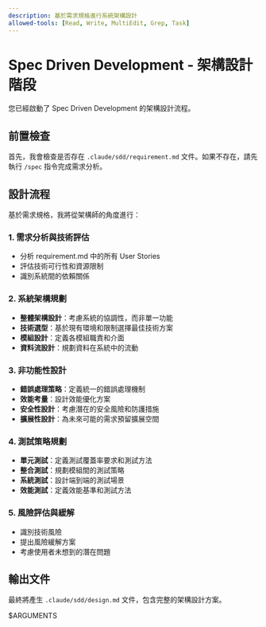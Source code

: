 ```yaml
---
description: 基於需求規格進行系統架構設計
allowed-tools: [Read, Write, MultiEdit, Grep, Task]
---
```


# Spec Driven Development - 架構設計階段

您已經啟動了 Spec Driven Development 的架構設計流程。

## 前置檢查

首先，我會檢查是否存在 `.claude/sdd/requirement.md` 文件。如果不存在，請先執行 `/spec` 指令完成需求分析。

## 設計流程

基於需求規格，我將從架構師的角度進行：

### 1. 需求分析與技術評估
- 分析 requirement.md 中的所有 User Stories
- 評估技術可行性和資源限制
- 識別系統間的依賴關係

### 2. 系統架構規劃
- **整體架構設計**：考慮系統的協調性，而非單一功能
- **技術選型**：基於現有環境和限制選擇最佳技術方案
- **模組設計**：定義各模組職責和介面
- **資料流設計**：規劃資料在系統中的流動

### 3. 非功能性設計
- **錯誤處理策略**：定義統一的錯誤處理機制
- **效能考量**：設計效能優化方案
- **安全性設計**：考慮潛在的安全風險和防護措施
- **擴展性設計**：為未來可能的需求預留擴展空間

### 4. 測試策略規劃
- **單元測試**：定義測試覆蓋率要求和測試方法
- **整合測試**：規劃模組間的測試策略
- **系統測試**：設計端到端的測試場景
- **效能測試**：定義效能基準和測試方法

### 5. 風險評估與緩解
- 識別技術風險
- 提出風險緩解方案
- 考慮使用者未想到的潛在問題

## 輸出文件

最終將產生 `.claude/sdd/design.md` 文件，包含完整的架構設計方案。

$ARGUMENTS